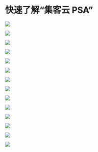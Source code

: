 # 快速了解“集客云 PSA”

![](//swstatic.saleswork.cn/docs/quickstart/quick-start-001.png)

![](//swstatic.saleswork.cn/docs/quickstart/quick-start-002.png)

![](//swstatic.saleswork.cn/docs/quickstart/quick-start-003.png)

![](//swstatic.saleswork.cn/docs/quickstart/quick-start-004.png)

![](//swstatic.saleswork.cn/docs/quickstart/quick-start-005.png)

![](//swstatic.saleswork.cn/docs/quickstart/quick-start-006.png)

![](//swstatic.saleswork.cn/docs/quickstart/quick-start-007.png)

![](//swstatic.saleswork.cn/docs/quickstart/quick-start-008.png)

![](//swstatic.saleswork.cn/docs/quickstart/quick-start-009.png)

![](//swstatic.saleswork.cn/docs/quickstart/quick-start-010.png)

![](//swstatic.saleswork.cn/docs/quickstart/quick-start-011.png)

![](//swstatic.saleswork.cn/docs/quickstart/quick-start-012.png)

![](//swstatic.saleswork.cn/docs/quickstart/quick-start-013.png)

![](//swstatic.saleswork.cn/docs/quickstart/quick-start-014.png)